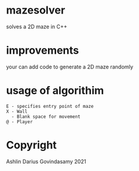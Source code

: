 # mazesolver
solves a 2D maze in C++

# improvements
your can add code to generate a 2D maze randomly

# usage of algorithim 
```
E - specifies entry point of maze 
X - Wall 
  - Blank space for movement
@ - Player
```
# Copyright
Ashlin Darius Govindasamy 2021
